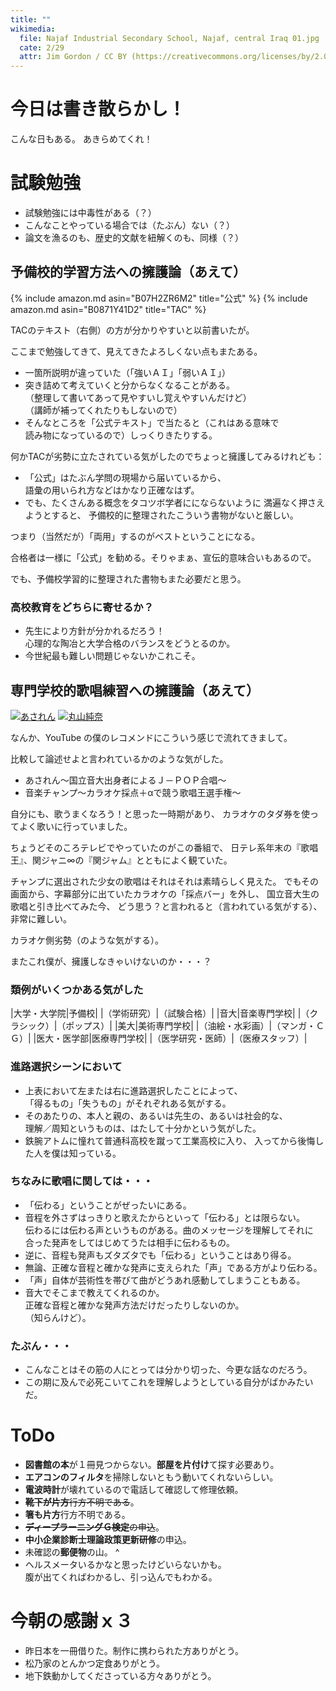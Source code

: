 ```yaml
---
title: ""
wikimedia:
  file: Najaf Industrial Secondary School, Najaf, central Iraq 01.jpg
  cate: 2/29
  attr: Jim Gordon / CC BY (https://creativecommons.org/licenses/by/2.0)
---
```


# 今日は書き散らかし！

こんな日もある。
あきらめてくれ！



# 試験勉強

* 試験勉強には中毒性がある（？）
* こんなことやっている場合では（たぶん）ない（？）
* 論文を漁るのも、歴史的文献を紐解くのも、同様（？）


## 予備校的学習方法への擁護論（あえて）

{% include amazon.md asin="B07H2ZR6M2" title="公式" %}
{% include amazon.md asin="B0871Y41D2" title="TAC" %}

TACのテキスト（右側）の方が分かりやすいと以前書いたが。

ここまで勉強してきて、見えてきたよろしくない点もまたある。

* 一箇所説明が違っていた（「強いＡＩ」「弱いＡＩ」）
* 突き詰めて考えていくと分からなくなることがある。  
  （整理して書いてあって見やすいし覚えやすいんだけど）  
  （講師が補ってくれたりもしないので）
* そんなところを「公式テキスト」で当たると（これはある意味で  
  読み物になっているので）しっくりきたりする。

何かTACが劣勢に立たされている気がしたのでちょっと擁護してみるけれども：

* 「公式」はたぶん学問の現場から届いているから、  
  語彙の用いられ方などはかなり正確なはず。
* でも、たくさんある概念をタコツボ学者ににならないように
  満遍なく押さえようとすると、
  予備校的に整理されたこういう書物がないと厳しい。

つまり（当然だが）「両用」するのがベストということになる。

合格者は一様に「公式」を勧める。そりゃまぁ、宣伝的意味合いもあるので。

でも、予備校学習的に整理された書物もまた必要だと思う。

### 高校教育をどちらに寄せるか？

* 先生により方針が分かれるだろう！  
  心理的な陶冶と大学合格のバランスをどうとるのか。
* 今世紀最も難しい問題じゃないかこれこそ。


## 専門学校的歌唱練習への擁護論（あえて）

[![あされん](https://img.youtube.com/vi/1qhpGOO1cXY/default.jpg)](https://www.youtube.com/watch?v=1qhpGOO1cXY)
[![丸山純奈](https://img.youtube.com/vi/_ZXAn8TNjCA/default.jpg)](https://www.youtube.com/watch?v=_ZXAn8TNjCA)

なんか、YouTube の僕のレコメンドにこういう感じで流れてきまして。

比較して論述せよと言われているかのような気がした。

* あされん〜国立音大出身者によるＪ－ＰＯＰ合唱〜
* 音楽チャンプ〜カラオケ採点＋αで競う歌唱王選手権〜

自分にも、歌うまくなろう！と思った一時期があり、
カラオケのタダ券を使ってよく歌いに行っていました。

ちょうどそのころテレビでやっていたのがこの番組で、
日テレ系年末の『歌唱王』、関ジャニ∞の『関ジャム』とともによく観ていた。

チャンプに選出された少女の歌唱はそれはそれは素晴らしく見えた。
でもその画面から、字幕部分に出ていたカラオケの「採点バー」を外し、
国立音大生の歌唱と引き比べてみた今、
どう思う？と言われると（言われている気がする）、非常に難しい。

カラオケ側劣勢（のような気がする）。

またこれ僕が、擁護しなきゃいけないのか・・・？

### 類例がいくつかある気がした

|大学・大学院|予備校|
|（学術研究）|（試験合格）|
|音大|音楽専門学校|
|（クラシック）|（ポップス）|
|美大|美術専門学校|
|（油絵・水彩画）|（マンガ・ＣＧ）|
|医大・医学部|医療専門学校|
|（医学研究・医師）|（医療スタッフ）|

### 進路選択シーンにおいて

* 上表において左または右に進路選択したことによって、  
  「得るもの」「失うもの」がそれぞれある気がする。
* そのあたりの、本人と親の、あるいは先生の、あるいは社会的な、  
  理解／周知というものは、はたして十分かという気がした。
* 鉄腕アトムに憧れて普通科高校を蹴って工業高校に入り、
  入ってから後悔した人を僕は知っている。

### ちなみに歌唱に関しては・・・

* 「伝わる」ということがぜったいにある。
* 音程を外さずはっきりと歌えたからといって「伝わる」とは限らない。  
  伝わるには伝わる声というものがある。曲のメッセージを理解してそれに  
  合った発声をしてはじめてうたは相手に伝わるもの。
* 逆に、音程も発声もズタズタでも「伝わる」ということはあり得る。
* 無論、正確な音程と確かな発声に支えられた「声」である方がより伝わる。  
* 「声」自体が芸術性を帯びて曲がどうあれ感動してしまうこともある。
* 音大でそこまで教えてくれるのか。  
  正確な音程と確かな発声方法だけだったりしないのか。  
  （知らんけど）。

### たぶん・・・

* こんなことはその筋の人にとっては分かり切った、今更な話なのだろう。
* この期に及んで必死こいてこれを理解しようとしている自分がばかみたいだ。


# ToDo

* **図書館の本**が１冊見つからない。**部屋を片付け**て探す必要あり。
* **エアコンのフィルタ**を掃除しないともう動いてくれないらしい。
* **電波時計**が壊れているので電話して確認して修理依頼。
* ~~**靴下が片方**行方不明である~~。
* **箸も片方**行方不明である。
* ~~**ディープラーニングＧ検定**の申込~~。
* **中小企業診断士理論政策更新研修**の申込。
* 未確認の**郵便物**の山。
^
* ヘルスメータいるかなと思ったけどいらないかも。  
  腹が出てくればわかるし、引っ込んでもわかる。


# 今朝の感謝ｘ３

* 昨日本を一冊借りた。制作に携わられた方ありがとう。
* 松乃家のとんかつ定食ありがとう。
* 地下鉄動かしてくださっている方々ありがとう。
